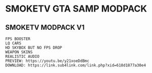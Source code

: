 # SMOKETV GTA SAMP MODPACK

## SMOKETV MODPACK V1
```HIGH FPS
FPS BOOSTER
LQ CARS
HD SKYBOX BUT NO FPS DROP
WEAPON SKINS
REALISTIC AUDIO
PREVIEW: https://youtu.be/y21xoeDdBmc
DOWNLOAD: https://link.sub4link.com/link.php?xid=618d1877a30e4
```
